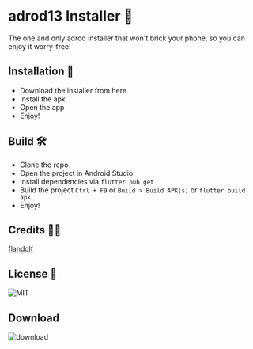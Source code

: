 # adrod13 Installer 🚀
The one and only adrod installer that won't brick your phone, so you can enjoy it worry-free!
## Installation 💾
- Download the installer from here
- Install the apk
- Open the app
- Enjoy!
## Build 🛠
- Clone the repo
- Open the project in Android Studio
- Install dependencies via `flutter pub get`
- Build the project `Ctrl + F9` or `Build > Build APK(s)` or `flutter build apk`
- Enjoy!
## Credits 👨‍💻
[flandolf](https://github.com/flandolf)
## License 📜
![MIT](https://github.com/flandolf/adrod13/blob/master/LICENSE)
## Download 
![download]([https://dumpyy.gq/files/android/adrod13.apk](https://img.shields.io/badge/APK-Download-green))



